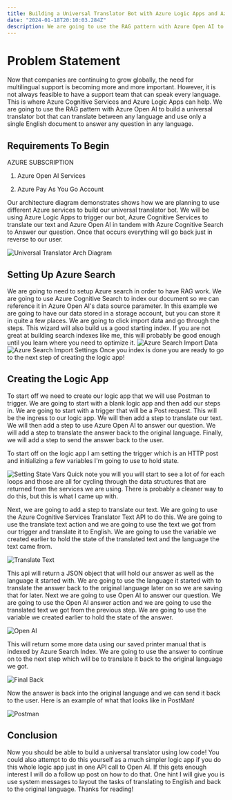 ```yaml
---
title: Building a Universal Translator Bot with Azure Logic Apps and Azure Cognitive Services
date: "2024-01-18T20:10:03.284Z"
description: We are going to use the RAG pattern with Azure Open AI to build a universal translator bot that can translate between any language and use only a single English document to answer any question in any language.
---
```


# Problem Statement
Now that companies are continuing to grow globally, the need for multilingual support is becoming more and more important. However, it is not always feasible to have a support team that can speak every language. This is where Azure Cognitive Services and Azure Logic Apps can help. We are going to use the RAG pattern with Azure Open AI to build a universal translator bot that can translate between any language and use only a single English document to answer any question in any language.

## Requirements To Begin
AZURE SUBSCRIPTION
1. Azure Open AI Services

2. Azure Pay As You Go Account

Our architecture diagram demonstrates shows how we are planning to use different Azure services to build our universal translator bot. We will be using Azure Logic Apps to trigger our bot, Azure Cognitive Services to translate our text and Azure Open AI in tandem with Azure Cognitive Search to Answer our question. Once that occurs everything will go back just in reverse to our user.

![Universal Translator Arch Diagram](./UniversalTranslator.png)

## Setting Up Azure Search
We are going to need to setup Azure search in order to have RAG work. We are going to use Azure Cognitive Search to index our document so we can reference it in Azure Open AI's data source parameter. In this example we are going to have our data stored in a storage account, but you can store it in quite a few places. We are going to click import data and go through the steps. This wizard will also build us a good starting index. If you are not great at building search indexes like me, this will probably be good enough until you learn where you need to optimize it.
![Azure Search Import Data](./ImportData.png)
![Azure Search Import Settings](./Settings.png)
Once you index is done you are ready to go to the next step of creating the logic app!

## Creating the Logic App

To start off we need to create our logic app that we will use Postman to trigger. We are going to start with a blank logic app and then add our steps in. We are going to start with a trigger that will be a Post request. This will be the ingress to our logic app. We will then add a step to translate our text. We will then add a step to use Azure Open AI to answer our question. We will add a step to translate the answer back to the original language. Finally, we will add a step to send the answer back to the user.

To start off on the logic app I am setting the trigger which is an HTTP post and initializing a few variables I'm going to use to hold state. 

![Setting State Vars](./SettingStateVars.png)
Quick note you will you will start to see a lot of for each loops and those are all for cycling through the data structures that are returned from the services we are using. There is probably a cleaner way to do this, but this is what I came up with. 

Next, we are going to add a step to translate our text. We are going to use the Azure Cognitive Services Translator Text API to do this. We are going to use the translate text action and we are going to use the text we got from our trigger and translate it to English. We are going to use the variable we created earlier to hold the state of the translated text and the language the text came from.

![Translate Text](./TranslateAndSet.png) 

This api will return a JSON object that will hold our answer as well as the language it started with. We are going to use the language it started with to translate the answer back to the original language later on so we are saving that for later. Next we are going to use Open AI to answer our question. We are going to use the Open AI answer action and we are going to use the translated text we got from the previous step. We are going to use the variable we created earlier to hold the state of the answer.


![Open AI](./OpenAI.png)

This will return some more data using our saved printer manual that is indexed by Azure Search Index. We are going to use the answer to continue on to the next step which will be to translate it back to the original language we got.

![Final Back](./FinalTranslate.png)

Now the answer is back into the original language and we can send it back to the user. Here is an example of what that looks like in PostMan!

![Postman](./Postman.png)

## Conclusion
Now you should be able to build a universal translator using low code! You could also attempt to do this yourself as a much simpler logic app if you do this whole logic app just in one API call to Open AI. If this gets enough interest I will do a follow up post on how to do that. One hint I will give you is use system messages to layout the tasks of translating to English and back to the original language. Thanks for reading!